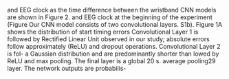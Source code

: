 and EEG clock as the time difference between the wristband CNN models are shown in Figure 2.
and EEG clock at the beginning of the experiment (Figure Our CNN model consists of two convolutional layers.
S1b). Figure 1A shows the distribution of start timing errors Convolutional Layer 1 is followed by Rectified Linear Unit
observed in our study; absolute errors follow approximately (ReLU) and dropout operations. Convolutional Layer 2 is fol-
a Gaussian distribution and are predominantly shorter than lowed by ReLU and max pooling. The final layer is a global
20 s. average pooling29 layer. The network outputs are probabilis-